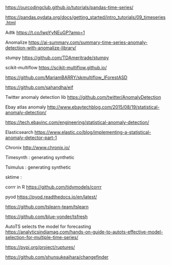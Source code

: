 
https://ourcodingclub.github.io/tutorials/pandas-time-series/

https://pandas.pydata.org/docs/getting_started/intro_tutorials/09_timeseries.html

Adtk https://t.co/IwpYyNEuGP?amp=1

Anomalize https://ai-summary.com/summary-time-series-anomaly-detection-with-anomalize-library/

stumpy https://github.com/TDAmeritrade/stumpy

scikit-multiflow https://scikit-multiflow.github.io/

https://github.com/MariamBARRY/skmultiflow_IForestASD

https://github.com/sahandha/eif

Twitter anomaly detection lib https://github.com/twitter/AnomalyDetection

Ebay atlas anomaly http://www.ebaytechblog.com/2015/08/19/statistical-anomaly-detection/

https://tech.ebayinc.com/engineering/statistical-anomaly-detection/

Elasticsearch https://www.elastic.co/blog/implementing-a-statistical-anomaly-detector-part-1

Chronix http://www.chronix.io/

Timesynth  : generating synthetic

Tsimulus : generating synthetic

sktime :

corrr in R https://github.com/tidymodels/corrr

pyod https://pyod.readthedocs.io/en/latest/

https://github.com/tslearn-team/tslearn

https://github.com/blue-yonder/tsfresh

AutoTS selects the model for forecasting
https://analyticsindiamag.com/hands-on-guide-to-autots-effective-model-selection-for-multiple-time-series/

https://pypi.org/project/ruptures/

https://github.com/shunsukeaihara/changefinder
